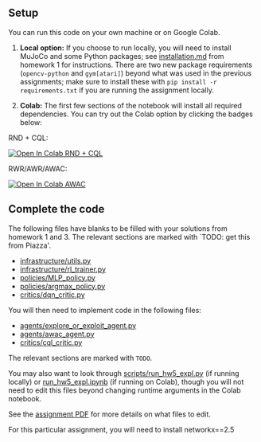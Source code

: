 ## Setup

You can run this code on your own machine or on Google Colab. 

1. **Local option:** If you choose to run locally, you will need to install MuJoCo and some Python packages; see [installation.md](../hw1/installation.md) from homework 1 for instructions. There are two new package requirements (`opencv-python` and `gym[atari]`) beyond what was used in the previous assignments; make sure to install these with `pip install -r requirements.txt` if you are running the assignment locally.

2. **Colab:** The first few sections of the notebook will install all required dependencies. You can try out the Colab option by clicking the badges below:


RND + CQL:

[![Open In Colab RND + CQL](https://colab.research.google.com/assets/colab-badge.svg)](https://colab.research.google.com/github/cmuroboticsdrl/16831_hw_F22/blob/master/hw5/run_hw5_expl.ipynb)

RWR/AWR/AWAC:

[![Open In Colab AWAC](https://colab.research.google.com/assets/colab-badge.svg)](https://colab.research.google.com/github/cmuroboticsdrl/16831_hw_F22/blob/master/hw5/run_hw5_awac.ipynb)

## Complete the code

The following files have blanks to be filled with your solutions from homework 1 and 3. The relevant sections are marked with `TODO: get this from Piazza'.

- [infrastructure/utils.py](rob831/infrastructure/utils.py)
- [infrastructure/rl_trainer.py](rob831/infrastructure/rl_trainer.py)
- [policies/MLP_policy.py](rob831/policies/MLP_policy.py)
- [policies/argmax_policy.py](rob831/policies/argmax_policy.py)
- [critics/dqn_critic.py](rob831/critics/dqn_critic.py)

You will then need to implement code in the following files:
- [agents/explore_or_exploit_agent.py](rob831/agents/explore_or_exploit_agent.py)
- [agents/awac_agent.py](rob831/agents/awac_agent.py)
- [critics/cql_critic.py](rob831/critics/cql_critic.py)

The relevant sections are marked with `TODO`.

You may also want to look through [scripts/run_hw5_expl.py](rob831/scripts/run_hw5_expl.py) (if running locally) or [run_hw5_expl.ipynb](rob831/scripts/run_hw5_expl.ipynb) (if running on Colab), though you will not need to edit this files beyond changing runtime arguments in the Colab notebook.

See the [assignment PDF](hw5.pdf) for more details on what files to edit.

For this particular assignment, you will need to install networkx==2.5
